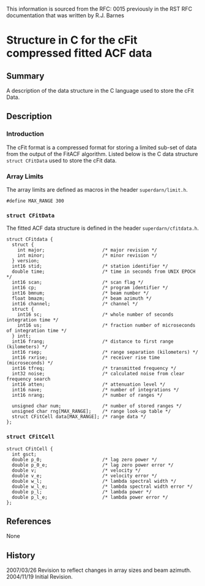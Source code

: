 <!--
(C) copyright 2020 VT SuperDARN, Virginia Polytechnic Institute & State University
author: Kevin Sterne
-->

This information is sourced from the RFC: 0015 previously in the RST RFC documentation that was written by R.J. Barnes

# Structure in C for the cFit compressed fitted ACF data

## Summary

A description of the data structure in the C language used to store the cFit Data.

## Description

### Introduction

The cFit format is a compressed format for storing a limited sub-set of data from the output of the FitACF algorithm. Listed below is the C data structure <code>struct CFitData</code> used to store the cFit data.

### Array Limits

The array limits are defined as macros in the header <code>superdarn/limit.h</code>.
```
#define MAX_RANGE 300	
```

### `struct CFitData`

The fitted ACF data structure is defined in the header <code>superdarn/cfitdata.h</code>.
```
struct CFitdata {
  struct {
    int major;                     /* major revision */
    int minor;                     /* minor revision */
  } version;
  int16 stid;                      /* station identifier */
  double time;                     /* time in seconds from UNIX EPOCH */
  int16 scan;                      /* scan flag */
  int16 cp;                        /* program identifier */
  int16 bmnum;                     /* beam number */
  float bmazm;                     /* beam azimuth */
  int16 channel;                   /* channel */
  struct { 
    int16 sc;                      /* whole number of seconds integration time */
    int16 us;                      /* fraction number of microseconds of integration time */
  } intt;
  int16 frang;                     /* distance to first range (kilometers) */
  int16 rsep;                      /* range separation (kilometers) */
  int16 rxrise;                    /* receiver rise time (microseconds) */
  int16 tfreq;                     /* transmitted frequency */
  int32 noise;                     /* calculated noise from clear frequency search
  int16 atten;                     /* attenuation level */
  int16 nave;                      /* number of integrations */
  int16 nrang;                     /* number of ranges */

  unsigned char num;               /* number of stored ranges */
  unsigned char rng[MAX_RANGE];    /* range look-up table */
  struct CFitCell data[MAX_RANGE]; /* range data */
};
```

### `struct CFitCell`
```
struct CFitCell {
  int gsct;
  double p_0;                      /* lag zero power */
  double p_0_e;                    /* lag zero power error */
  double v;                        /* velocity */
  double v_e;                      /* velocity error */
  double w_l;                      /* lambda spectral width */
  double w_l_e;                    /* lambda spectral width error */
  double p_l;                      /* lambda power */
  double p_l_e;                    /* lambda power error */
};
```

## References

None

## History

2007/03/26  Revision to reflect changes in array sizes and beam azimuth.
2004/11/19  Initial Revision.



